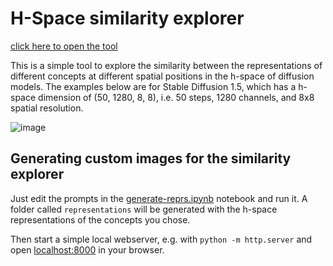 # H-Space similarity explorer

[click here to open the tool](https://jonasloos.github.io/h-space-similarity-explorer/)

This is a simple tool to explore the similarity between the representations of different concepts at different spatial positions in the h-space of diffusion models. The examples below are for Stable Diffusion 1.5, which has a h-space dimension of (50, 1280, 8, 8), i.e. 50 steps, 1280 channels, and 8x8 spatial resolution.

![image](https://github.com/JonasLoos/h-space-similarity-explorer/assets/33965649/bf895921-2616-43c7-86f4-39d5d570d21c)

## Generating custom images for the similarity explorer

Just edit the prompts in the [generate-reprs.ipynb](generate-reprs.ipynb) notebook and run it. A folder called `representations` will be generated with the h-space representations of the concepts you chose.

Then start a simple local webserver, e.g. with `python -m http.server` and open [localhost:8000](http://localhost:8000) in your browser.
